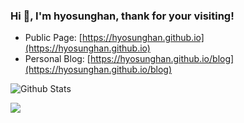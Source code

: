 ### Hi 👋, I'm hyosunghan, thank for your visiting!

+ Public Page: [https://hyosunghan.github.io](https://hyosunghan.github.io)
+ Personal Blog: [https://hyosunghan.github.io/blog](https://hyosunghan.github.io/blog)

![Github Stats](https://github-readme-stats.vercel.app/api?username=hyosunghan&show_icons=true)

<a title="Hits" target="_blank" href="https://github.com/hyosunghan/hyosunghan"><img src="https://hits.b3log.org/hyosunghan/hyosunghan.svg"></a>

<!--
**hyosunghan/hyosunghan** is a ✨ _special_ ✨ repository because its `README.md` (this file) appears on your GitHub profile.

Here are some ideas to get you started:

- 🔭 I’m currently working on ...
- 🌱 I’m currently learning ...
- 👯 I’m looking to collaborate on ...
- 🤔 I’m looking for help with ...
- 💬 Ask me about ...
- 📫 How to reach me: ...
- 😄 Pronouns: ...
- ⚡ Fun fact: ...
-->
